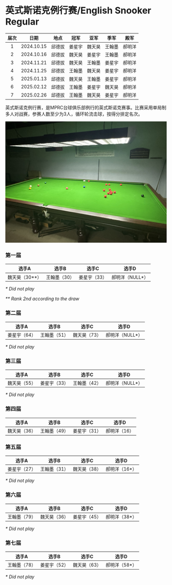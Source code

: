 # 英式斯诺克例行赛/English Snooker Regular

| 届次 | 日期        | 地点   | 冠军   | 亚军   | 季军  | 殿军   |
| :--: | :--------: | :----: | :---: | :----: | :---: | :---: |
| 1    | 2024.10.15 | 邱德拔 | 姜星宇 | 魏天昊 | 王翰墨 | 郝明洋 |
| 2    | 2024.10.16 | 邱德拔 | 魏天昊 | 姜星宇 | 王翰墨 | 郝明洋 |
| 3    | 2024.11.21 | 邱德拔 | 魏天昊 | 王翰墨 | 姜星宇 | 郝明洋 |
| 4    | 2024.11.25 | 邱德拔 | 王翰墨 | 魏天昊 | 姜星宇 | 郝明洋 |
| 5    | 2025.01.13 | 邱德拔 | 魏天昊 | 王翰墨 | 姜星宇 | 郝明洋 |
| 6    | 2025.02.12 | 邱德拔 | 王翰墨 | 姜星宇 | 魏天昊 | 郝明洋 |
| 7    | 2025.02.26 | 邱德拔 | 王翰墨 | 魏天昊 | 姜星宇 | 郝明洋 |

英式斯诺克例行赛，是MPRC台球俱乐部例行的英式斯诺克赛事。比赛采用单局制多人对战赛，参赛人数至少为3人，循环轮流击球，按得分排定名次。

![](./img/english_snooker_regular.jpg)

### 第一届

| 选手A            | 选手B        | 选手C        | 选手D            |
| ---------------- | ------------ | ------------ | ---------------- |
| 魏天昊（30\*\*） | 王翰墨（30） | 姜星宇（33） | 郝明洋（NULL\*） |

*\* Did not play*

*\*\* Rank 2nd according to the draw*

### 第二届

| 选手A        | 选手B        | 选手C        | 选手D            |
| ------------ | ------------ | ------------ | ---------------- |
| 姜星宇（64） | 王翰墨（51） | 魏天昊（73） | 郝明洋（NULL\*） |

*\* Did not play*

### 第三届

| 选手A        | 选手B        | 选手C        | 选手D            |
| ------------ | ------------ | ------------ | ---------------- |
| 魏天昊（55） | 姜星宇（33） | 王翰墨（42） | 郝明洋（NULL\*） |

*\* Did not play*

### 第四届

| 选手A        | 选手B        | 选手C        | 选手D            |
| ------------ | ------------ | ------------ | ---------------- |
| 魏天昊（36） | 王翰墨（49） | 姜星宇（31） | 郝明洋（16） |

### 第五届

| 选手A        | 选手B        | 选手C        | 选手D            |
| ------------ | ------------ | ------------ | ---------------- |
| 姜星宇（27） | 王翰墨（31）  | 魏天昊（38） | 郝明洋（16\*） |

*\* Did not play*

### 第六届

| 选手A        | 选手B        | 选手C        | 选手D            |
| ------------ | ------------ | ------------ | ---------------- |
| 王翰墨（79） | 魏天昊（36）  | 姜星宇（45） | 郝明洋（38\*） |

*\* Did not play*

### 第七届

| 选手A        | 选手B        | 选手C        | 选手D            |
| ------------ | ------------ | ------------ | ---------------- |
| 王翰墨（78） | 姜星宇（52）  | 魏天昊（63） | 郝明洋（58\*） |

*\* Did not play*